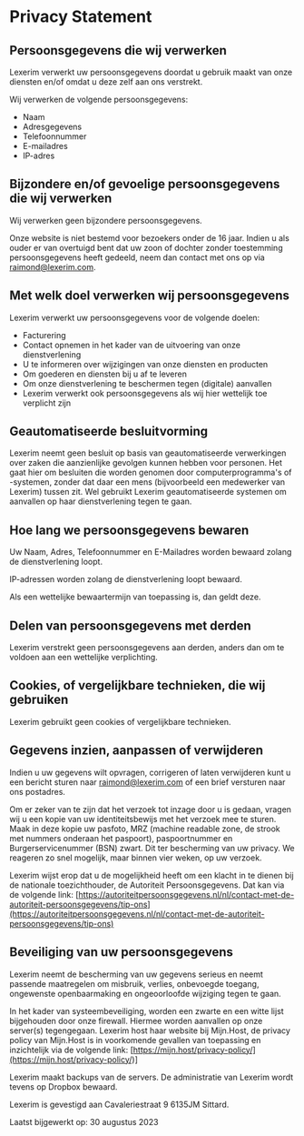 # Privacy Statement

## Persoonsgegevens die wij verwerken
Lexerim verwerkt uw persoonsgegevens doordat u gebruik maakt van onze diensten en/of omdat u deze zelf aan ons verstrekt.

Wij verwerken de volgende persoonsgegevens:
- Naam
- Adresgegevens
- Telefoonnummer
- E-mailadres
- IP-adres

## Bijzondere en/of gevoelige persoonsgegevens die wij verwerken
Wij verwerken geen bijzondere persoonsgegevens.

Onze website is niet bestemd voor bezoekers onder de 16 jaar. Indien u als ouder er van overtuigd bent dat uw zoon of dochter zonder toestemming persoonsgegevens heeft gedeeld, neem dan contact met ons op via raimond@lexerim.com.

## Met welk doel verwerken wij persoonsgegevens
Lexerim verwerkt uw persoonsgegevens voor de volgende doelen:

- Facturering
- Contact opnemen in het kader van de uitvoering van onze dienstverlening
- U te informeren over wijzigingen van onze diensten en producten
- Om goederen en diensten bij u af te leveren
- Om onze dienstverlening te beschermen tegen (digitale) aanvallen
- Lexerim verwerkt ook persoonsgegevens als wij hier wettelijk toe verplicht zijn

## Geautomatiseerde besluitvorming
Lexerim neemt geen besluit op basis van geautomatiseerde verwerkingen over zaken die aanzienlijke gevolgen kunnen hebben voor personen. Het gaat hier om besluiten die worden genomen door computerprogramma's of -systemen, zonder dat daar een mens (bijvoorbeeld een medewerker van Lexerim) tussen zit. Wel gebruikt Lexerim geautomatiseerde systemen om aanvallen op haar dienstverlening tegen te gaan.

## Hoe lang we persoonsgegevens bewaren
Uw Naam, Adres, Telefoonnummer en E-Mailadres worden bewaard zolang de dienstverlening loopt.

IP-adressen worden zolang de dienstverlening loopt bewaard.

Als een wettelijke bewaartermijn van toepassing is, dan geldt deze.

## Delen van persoonsgegevens met derden
Lexerim verstrekt geen persoonsgegevens aan derden, anders dan om te voldoen aan een wettelijke verplichting. 

## Cookies, of vergelijkbare technieken, die wij gebruiken
Lexerim gebruikt geen cookies of vergelijkbare technieken.

## Gegevens inzien, aanpassen of verwijderen 
Indien u uw gegevens wilt opvragen, corrigeren of laten verwijderen kunt u een bericht sturen naar raimond@lexerim.com of een brief versturen naar ons postadres.

Om er zeker van te zijn dat het verzoek tot inzage door u is gedaan, vragen wij u een kopie van uw identiteitsbewijs met het verzoek mee te sturen. Maak in deze kopie uw pasfoto, MRZ (machine readable zone, de strook met nummers onderaan het paspoort), paspoortnummer en Burgerservicenummer (BSN) zwart. Dit ter bescherming van uw privacy. We reageren zo snel mogelijk, maar binnen vier weken, op uw verzoek. 

Lexerim wijst erop dat u de mogelijkheid heeft om een klacht in te dienen bij de nationale toezichthouder, de Autoriteit Persoonsgegevens. Dat kan via de volgende link: [https://autoriteitpersoonsgegevens.nl/nl/contact-met-de-autoriteit-persoonsgegevens/tip-ons](https://autoriteitpersoonsgegevens.nl/nl/contact-met-de-autoriteit-persoonsgegevens/tip-ons)

## Beveiliging van uw persoonsgegevens
Lexerim neemt de bescherming van uw gegevens serieus en neemt passende maatregelen om misbruik, verlies, onbevoegde toegang, ongewenste openbaarmaking en ongeoorloofde wijziging tegen te gaan. 

In het kader van systeembeveiliging, worden een zwarte en een witte lijst bijgehouden door onze firewall. Hiermee worden aanvallen op onze server(s) tegengegaan. Lexerim host haar website bij Mijn.Host, de privacy policy van Mijn.Host is in voorkomende gevallen van toepassing en inzichtelijk via de volgende link: [https://mijn.host/privacy-policy/](https://mijn.host/privacy-policy/)]

Lexerim maakt backups van de servers. De administratie van Lexerim wordt tevens op Dropbox bewaard.

Lexerim is gevestigd aan Cavaleriestraat 9 6135JM Sittard.

Laatst bijgewerkt op: 30 augustus 2023
